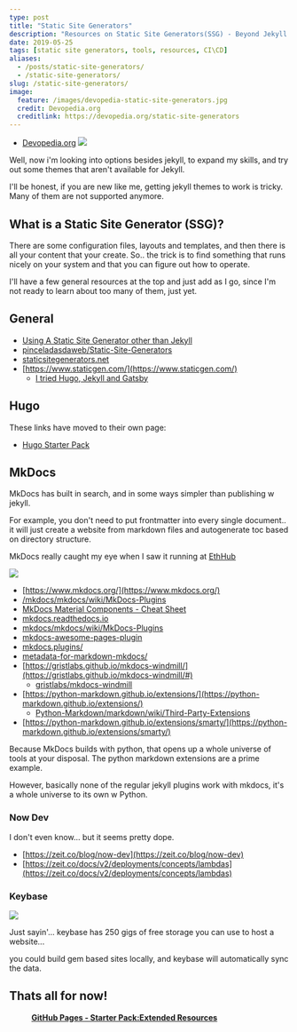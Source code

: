 ```yaml
---
type: post
title: "Static Site Generators"
description: "Resources on Static Site Generators(SSG) - Beyond Jekyll."
date: 2019-05-25
tags: [static site generators, tools, resources, CI\CD]
aliases:
  - /posts/static-site-generators/
  - /static-site-generators/
slug: /static-site-generators/
image:
  feature: /images/devopedia-static-site-generators.jpg
  credit: Devopedia.org
  creditlink: https://devopedia.org/static-site-generators
---
```


* [Devopedia.org](https://devopedia.org/static-site-generators)
  ![](https://infominer.id/web-work/images/devopedia-static-site-generators.jpg)


Well, now i'm looking into options besides jekyll, to expand my skills, and try out some themes that aren't available for Jekyll.

I'll be honest, if you are new like me, getting jekyll themes to work is tricky. Many of them are not supported anymore.


## What is a Static Site Generator (SSG)?

There are some configuration files, layouts and templates, and then there is all your content that your create. So.. the trick is to find something that runs nicely on your system and that you can figure out how to operate.

I'll have a few general resources at the top and just add as I go, since I'm not ready to learn about too many of them, just yet.

## General

* [Using A Static Site Generator other than Jekyll](https://help.github.com/en/articles/using-a-static-site-generator-other-than-jekyll)
* [pinceladasdaweb/Static-Site-Generators](https://github.com/pinceladasdaweb/Static-Site-Generators)
* [staticsitegenerators.net](https://staticsitegenerators.net)
* [https://www.staticgen.com/](https://www.staticgen.com/)
  * [I tried Hugo, Jekyll and Gatsby](https://news.ycombinator.com/item?id=17952234)


## Hugo

These links have moved to their own page: 

* [Hugo Starter Pack](/hugo-starter-pack/)

## MkDocs

MkDocs has built in search, and in some ways simpler than publishing w jekyll.

For example, you don't need to put frontmatter into every single document.. it will just create a website from markdown files and autogenerate toc based on directory structure.

MkDocs really caught my eye when I saw it running at [EthHub](https://docs.ethhub.io/)

![](https://i.imgur.com/c7Ik39r.png)

* [https://www.mkdocs.org/](https://www.mkdocs.org/)
* [/mkdocs/mkdocs/wiki/MkDocs-Plugins](https://github.com/mkdocs/mkdocs/wiki/MkDocs-Plugins)
* [MkDocs Material Components - Cheat Sheet](https://yakworks.github.io/mkdocs-material-components/cheat-sheet/)
* [mkdocs.readthedocs.io](https://mkdocs.readthedocs.io)
* [mkdocs/mkdocs/wiki/MkDocs-Plugins](https://github.com/mkdocs/mkdocs/wiki/MkDocs-Plugins)
* [mkdocs-awesome-pages-plugin](https://github.com/lukasgeiter/mkdocs-awesome-pages-plugin)
* [mkdocs.plugins/](https://www.wheelodex.org/entry-points/mkdocs.plugins/)
* [metadata-for-markdown-mkdocs/](https://blogs.pjjk.net/phil/metadata-for-markdown-mkdocs/)
* [https://gristlabs.github.io/mkdocs-windmill/](https://gristlabs.github.io/mkdocs-windmill/#)
  * [gristlabs/mkdocs-windmill](https://github.com/gristlabs/mkdocs-windmill)
* [https://python-markdown.github.io/extensions/](https://python-markdown.github.io/extensions/)
  * [Python-Markdown/markdown/wiki/Third-Party-Extensions](https://github.com/Python-Markdown/markdown/wiki/Third-Party-Extensions)
* [https://python-markdown.github.io/extensions/smarty/](https://python-markdown.github.io/extensions/smarty/)

Because MkDocs builds with python, that opens up a whole universe of tools at your disposal. The python markdown extensions are a prime example.

However, basically none of the regular jekyll plugins work with mkdocs, it's a whole universe to its own w Python.


### Now Dev

I don't even know... but it seems pretty dope.

* [https://zeit.co/blog/now-dev](https://zeit.co/blog/now-dev)
* [https://zeit.co/docs/v2/deployments/concepts/lambdas](https://zeit.co/docs/v2/deployments/concepts/lambdas)


### Keybase

![](https://imgur.com/PVUAaAu.png)

Just sayin'... keybase has 250 gigs of free storage you can use to host a website...

you could build gem based sites locally, and keybase will automatically sync the data.




## Thats all for now!

<figure class="full">
	<img src="https://infominer.id/web-work/images/gh-pages-starter-pack.png" alt="">
	<figcaption><a href="https://infominer.id/web-work/github-pages-starter-pack/"><b>GitHub Pages - Starter Pack:Extended Resources</b></a></figcaption>
</figure>


